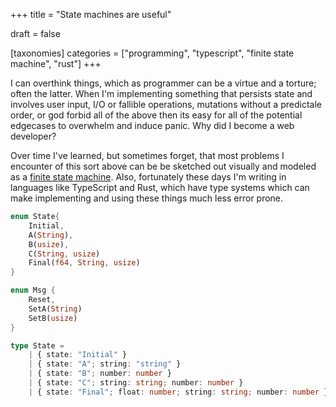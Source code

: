 +++
title = "State machines are useful"

draft = false

[taxonomies]
categories = ["programming", "typescript", "finite state machine", "rust"]
+++

I can overthink things, which as programmer can be a virtue and a torture; often
the latter. When I'm implementing something that persists state and involves
user input, I/O or fallible operations, mutations without a predictale order, or
god forbid all of the above then its easy for all of the potential edgecases to
overwhelm and induce panic. Why did I become a web developer?

Over time I've learned, but sometimes forget, that most problems I encounter of
this sort above can be be sketched out visually and modeled as a [finite state
machine][fsm-wiki]. Also, fortunately these days I'm writing in languages like
TypeScript and Rust, which have type systems which can make implementing and
using these things much less error prone.

<!-- more -->

```rust
enum State{
    Initial,
    A(String),
    B(usize),
    C(String, usize)
    Final(f64, String, usize)
}

enum Msg {
    Reset,
    SetA(String)
    SetB(usize)
}
```

```ts
type State =
    | { state: "Initial" }
    | { state: "A"; string: "string" }
    | { state: "B"; number: number }
    | { state: "C"; string: string; number: number }
    | { state: "Final"; float: number; string: string; number: number };
```

[fsm-wiki]: https://en.wikipedia.org/wiki/Finite-state_machine

